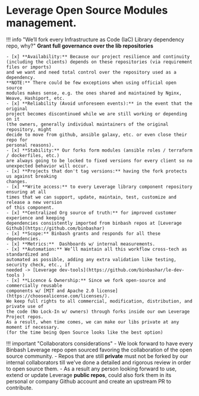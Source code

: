 # Leverage Open Source Modules management.


!!! info "We’ll fork every Infrastructure as Code (IaC) Library dependency repo, why?"
    **Grant full governance over the lib repositories**

    - [x] **Availability:** Because our project resilience and continuity
    (including the clients) depends on these repositories (via requirement files or imports)
    and we want and need total control over the repository used as a dependency.
    **NOTE:** There could be few exceptions when using official open source
    modules makes sense, e.g. the ones shared and maintained by Nginx, Weave, Hashiport, etc.
    - [x] **Reliability (Avoid unforeseen events):** in the event that the original 
    project becomes discontinued while we are still working or depending on it
    (the owners, generally individual maintainers of the original repository, might
    decide to move from github, ansible galaxy, etc. or even close their repo for
    personal reasons).
    - [x] **Stability:** Our forks form modules (ansible roles / terraform / dockerfiles, etc.)
    are always going to be locked to fixed versions for every client so no unexpected behavior will occur.
    - [x] **Projects that don't tag versions:** having the fork protects us against breaking
    changes.
    - [x] **Write access:** to every Leverage library component repository ensuring at all
    times that we can support, update, maintain, test, customize and release a new version
    of this component.
    - [x] **Centralized Org source of truth:** for improved customer experience and keeping
    dependencies consistently imported from binbash repos at [Leverage Github](https://github.com/binbashar)
    - [x] **Scope:** Binbash grants and responds for all these dependencies.
    - [x] **Metrics:**  Dashboards w/ internal measurements.
    - [x] **Automation:** We’ll maintain all this workflow cross-tech as standardized and
    automated as possible, adding any extra validation like testing, security check, etc., if
    needed -> [Leverage dev-tools](https://github.com/binbashar/le-dev-tools )
    - [x] **Licence & Ownership:** Since we fork open-source and commercially reusable
    components w/ [MIT and Apache 2.0 license](https://choosealicense.com/licenses/). 
    We keep full rights to all commercial, modification, distribution, and private use of
    the code (No Lock-In w/ owners) through forks inside our own Leverage Project repos. 
    As a result, when time comes, we can make our libs private at any moment if necessary.
    (for the time being Open Source looks like the best option)

!!! important "Collaborators considerations"
    - We look forward to have every Binbash Leverage repo open sourced favoring the 
    collaboration of the open source community. 
    - Repos that are still **private** must not be forked by our internal collaborators
    till we've done a detailed and rigorous review in order to open source them.
    - As a result any person looking forward to use, extend or update Leverage **public repos**,
    could also fork them in its personal or company Github account and create an upstream
    PR to contribute.
